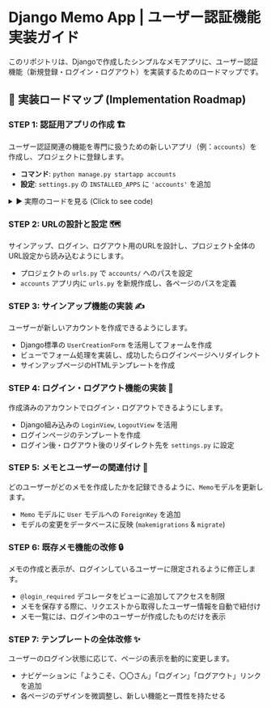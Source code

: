 # Django Memo App | ユーザー認証機能 実装ガイド

このリポジトリは、Djangoで作成したシンプルなメモアプリに、ユーザー認証機能（新規登録・ログイン・ログアウト）を実装するためのロードマップです。

## 🚀 実装ロードマップ (Implementation Roadmap)

### STEP 1: 認証用アプリの作成 🏗️

ユーザー認証関連の機能を専門に扱うための新しいアプリ（例：`accounts`）を作成し、プロジェクトに登録します。

-   **コマンド**: `python manage.py startapp accounts`
-   **設定**: `settings.py` の `INSTALLED_APPS` に `'accounts'` を追加

<details>
<summary>▶︎ 実際のコードを見る (Click to see code)</summary>

> **1. `accounts` アプリの作成**
>
> ターミナルで以下のコマンドを実行します。
>
> ```bash
> python manage.py startapp accounts
> ```
>
> **2. プロジェクトへのアプリ登録**
>
> `memoproject/settings.py` ファイルを開き、`INSTALLED_APPS` リストに新しいアプリを追加します。
>
> ```python:memoproject/settings.py
> INSTALLED_APPS = [
>     'django.contrib.admin',
>     'django.contrib.auth',
>     'django.contrib.contenttypes',
>     'django.contrib.sessions',
>     'django.contrib.messages',
>     'django.contrib.staticfiles',
>     'memos.apps.MemosConfig',
>     'accounts.apps.AccountsConfig', # この行を追加
> ]
> ```
>
> > **Note:** `apps.py` 内のクラス名 (`AccountsConfig`) を指定する、よりモダンな書き方を採用しています。

</details>

### STEP 2: URLの設計と設定 🗺️

サインアップ、ログイン、ログアウト用のURLを設計し、プロジェクト全体のURL設定から読み込むようにします。

-   プロジェクトの `urls.py` で `accounts/` へのパスを設定
-   `accounts` アプリ内に `urls.py` を新規作成し、各ページのパスを定義

### STEP 3: サインアップ機能の実装 ✍️

ユーザーが新しいアカウントを作成できるようにします。

-   Django標準の `UserCreationForm` を活用してフォームを作成
-   ビューでフォーム処理を実装し、成功したらログインページへリダイレクト
-   サインアップページのHTMLテンプレートを作成

### STEP 4: ログイン・ログアウト機能の実装 🚪

作成済みのアカウントでログイン・ログアウトできるようにします。

-   Django組み込みの `LoginView`, `LogoutView` を活用
-   ログインページのテンプレートを作成
-   ログイン後・ログアウト後のリダイレクト先を `settings.py` に設定

### STEP 5: メモとユーザーの関連付け 🔗

どのユーザーがどのメモを作成したかを記録できるように、`Memo`モデルを更新します。

-   `Memo` モデルに `User` モデルへの `ForeignKey` を追加
-   モデルの変更をデータベースに反映 (`makemigrations` & `migrate`)

### STEP 6: 既存メモ機能の改修 🔒

メモの作成と表示が、ログインしているユーザーに限定されるように修正します。

-   `@login_required` デコレータをビューに追加してアクセスを制限
-   メモを保存する際に、リクエストから取得したユーザー情報を自動で紐付け
-   メモ一覧には、ログイン中のユーザーが作成したものだけを表示

### STEP 7: テンプレートの全体改修 ✨

ユーザーのログイン状態に応じて、ページの表示を動的に変更します。

-   ナビゲーションに「ようこそ、〇〇さん」「ログイン」「ログアウト」リンクを追加
-   各ページのデザインを微調整し、新しい機能と一貫性を持たせる
